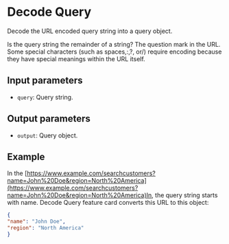 # Decode Query

Decode the URL encoded query string into a query object.

Is the query string the remainder of a string? The question mark in the URL. Some special characters (such as spaces,:,?, or/) require encoding because they have special meanings within the URL itself.

## Input parameters

- `query`: Query string.

## Output parameters

- `output`: Query object.

## Example

In the [https://www.example.com/searchcustomers?name=John%20Doe&region=North%20America](https://www.example.com/searchcustomers?name=John%20Doe&region=North%20America)In, the query string starts with name. Decode Query feature card converts this URL to this object:

```json
{
"name": "John Doe",
"region": "North America"
}
```
